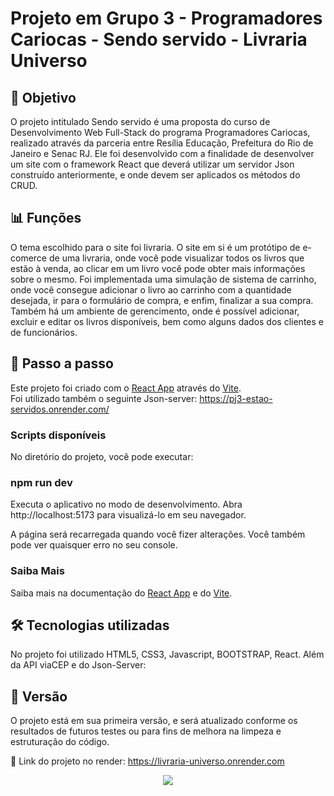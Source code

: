 <h1>Projeto em Grupo 3 - Programadores Cariocas - Sendo servido - Livraria Universo</h1>

<h2>🎯 Objetivo </h2>

O projeto intitulado Sendo servido é uma proposta do curso de Desenvolvimento Web Full-Stack do programa Programadores Cariocas, realizado através da parceria entre Resília Educação, Prefeitura do Rio de Janeiro e Senac RJ. Ele foi desenvolvido com a finalidade de desenvolver um site com o framework React que deverá utilizar um servidor Json construído anteriormente, e onde devem ser aplicados os métodos do CRUD. 


<h2>📊 Funções </h2>

O tema escolhido para o site foi livraria. O site em si é um protótipo de e-comerce de uma livraria, onde você pode visualizar todos os livros que estão à venda, ao clicar em um livro você pode obter mais informações sobre o mesmo. Foi implementada uma simulação de sistema de carrinho, onde você consegue adicionar o livro ao carrinho com a quantidade desejada, ir para o formulário de compra, e enfim, finalizar a sua compra. Também há um ambiente de gerencimento, onde é possível adicionar, excluir e editar os livros disponíveis, bem como alguns dados dos clientes e de funcionários.


<h2>📑 Passo a passo </h2>

Este projeto foi criado com o [React App](https://pt-br.reactjs.org/) através do [Vite](https://vitejs.dev/).
<br>Foi utilizado também o seguinte Json-server: https://pj3-estao-servidos.onrender.com/

<h3> Scripts disponíveis </h3>
No diretório do projeto, você pode executar:

<h3>npm run dev</h3>
Executa o aplicativo no modo de desenvolvimento.
Abra http://localhost:5173 para visualizá-lo em seu navegador.

A página será recarregada quando você fizer alterações.
Você também pode ver quaisquer erro no seu console.


<h3> Saiba Mais </h3>
Saiba mais na documentação do <a href="https://pt-br.reactjs.org/">React App</a> e do <a href="https://vitejs.dev/">Vite</a>.


<h2>🛠️ Tecnologias utilizadas</h2>

No projeto foi utilizado HTML5, CSS3, Javascript, BOOTSTRAP, React. Além da API viaCEP e do Json-Server: 


<h2>📄 Versão </h2>

O projeto está em sua primeira versão, e será atualizado conforme os resultados de futuros testes ou para fins de melhora na limpeza e estruturação do código.

📌 Link do projeto no render: https://livraria-universo.onrender.com

<div align="center">
<img src="https://cdn.discordapp.com/attachments/283392827721908225/1075098607365140571/logo.png">
</div>


